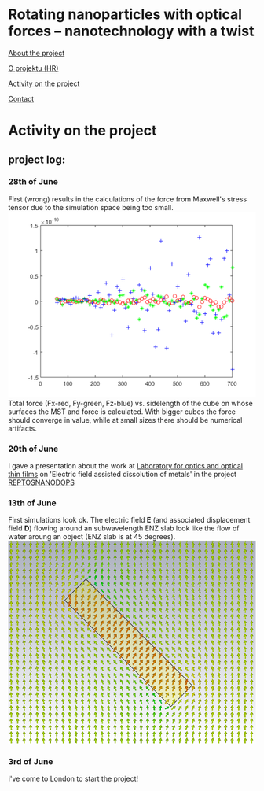 
# Rotating nanoparticles with optical forces – nanotechnology with a twist


[About the project](./README.md)

[O projektu (HR)](./hrabout.md)

[Activity on the project](./activity.md)

[Contact](./contact.md)

# Activity on the project

## project log:

### 28th of June
First (wrong) results in the calculations of the force from Maxwell's stress tensor due to the simulation space being too small.  
![Fxyz vs box size](./activity/pictures/20degmesh5nmexport700nmmetlabmesh5nm500.03.FxyzRGB.png)
Total force (Fx-red, Fy-green, Fz-blue) vs. sidelength of the cube on whose surfaces the MST and force is calculated. With bigger cubes the force should converge in value, while at small sizes there should be numerical artifacts.

### 20th of June
I gave a presentation about the work at [Laboratory for optics and optical thin films](https://www.irb.hr/eng/Divisions/Division-of-Materials-Physics/Laboratory-for-optics-and-optical-thin-films) on 'Electric field assisted dissolution of metals' in the project [REPTOSNANODOPS](https://sites.google.com/view/reptosnanodops)

### 13th of June
First simulations look ok. The electric field **E** (and associated displacement field **D**) flowing around an subwavelength ENZ slab look like the flow of water aroung an object (ENZ slab is at 45 degrees).
![E field around an ENZ slab 45deg](./activity/pictures/FD%20slab%2045%20E%20field.png)

### 3rd of June
I've come to London to start the project!
